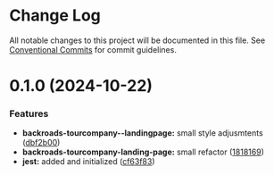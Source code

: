 # Change Log

All notable changes to this project will be documented in this file.
See [Conventional Commits](https://conventionalcommits.org) for commit guidelines.

# 0.1.0 (2024-10-22)

### Features

-   **backroads-tourcompany--landingpage:** small style adjusmtents ([dbf2b00](https://github.com/paulAlexSerban/wbk--mern-playground/commit/dbf2b00db69058a0f8e4b3ab6c3909cf20e45bdb))
-   **backroads-tourcompany-landing-page:** small refactor ([1818169](https://github.com/paulAlexSerban/wbk--mern-playground/commit/1818169ab9492eeae23c015ec0d897dc7f47c2e8))
-   **jest:** added and initialized ([cf63f83](https://github.com/paulAlexSerban/wbk--mern-playground/commit/cf63f838e1137207013fb01cfabdda09803345c9))
